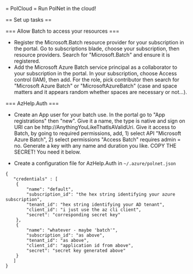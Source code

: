 = PolCloud =
Run PolNet in the cloud! 

== Set up tasks ==

=== Allow Batch to access your resources ===
* Register the Microsoft.Batch resource provider for your subscription in the portal. Go to subscriptions blade, choose your subscription, then resource providers. Search for "Microsoft.Batch" and ensure it is registered.
* Add the Microsoft Azure Batch service principal as a collaborator to your subscription in the portal. In your subscription, choose Access control (IAM), then add. For the role, pick contributor then search for "Microsoft Azure Batch" or "MicrosoftAzureBatch" (case and space matters and it appears random whether spaces are necessary or not...).

=== AzHelp.Auth ===
* Create an App user for your batch use. In the portal go to "App registrations" then "new". Give it a name, the type is native and sign on URI can be http://AnythingYouLikeThatIsAValidUri. Give it access to Batch, by going to required permissions, add, 1) select API "Microsoft Azure Batch", 2) select permissions "Access Batch" requires admin = no. Generate a key with any name and duration you like. COPY THE SECRET! You need it below.

* Create a configuration file for AzHelp.Auth in `~/.azure/polnet.json`
```
{
   "credentials" : [
	{
	    "name": "default",
	    "subscription_id": "the hex string identifying your azure subscription",
	    "tenant_id": "hex string identifying your AD tenant",
	    "client_id": "i just use the az cli client",
	    "secret": "corresponding secret key"
	},
	{
	    "name": "whatever - maybe 'batch'",
	    "subscription_id": "as above",
	    "tenant_id": "as above",
	    "client_id": "application id from above",
	    "secret": "secret key generated above"		
	}
   ]
}
```
